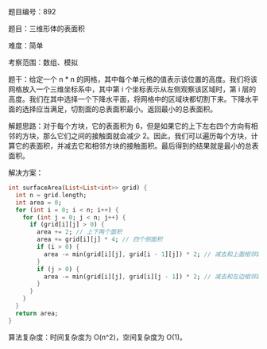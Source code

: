 题目编号：892

题目：三维形体的表面积

难度：简单

考察范围：数组、模拟

题干：给定一个 n * n 的网格，其中每个单元格的值表示该位置的高度。我们将该网格放入一个三维坐标系中，其中第 i 个坐标表示从左侧观察该区域时，第 i 层的高度。我们在其中选择一个下降水平面，将网格中的区域块都切割下来。下降水平面的选择应当满足，切割面的总表面积最小。返回最小的总表面积。

解题思路：对于每个方块，它的表面积为 6，但是如果它的上下左右四个方向有相邻的方块，那么它们之间的接触面就会减少 2。因此，我们可以遍历每个方块，计算它的表面积，并减去它和相邻方块的接触面积。最后得到的结果就是最小的总表面积。

解决方案：

```dart
int surfaceArea(List<List<int>> grid) {
  int n = grid.length;
  int area = 0;
  for (int i = 0; i < n; i++) {
    for (int j = 0; j < n; j++) {
      if (grid[i][j] > 0) {
        area += 2; // 上下两个面积
        area += grid[i][j] * 4; // 四个侧面积
        if (i > 0) {
          area -= min(grid[i][j], grid[i - 1][j]) * 2; // 减去和上面相邻的接触面积
        }
        if (j > 0) {
          area -= min(grid[i][j], grid[i][j - 1]) * 2; // 减去和左边相邻的接触面积
        }
      }
    }
  }
  return area;
}
```

算法复杂度：时间复杂度为 O(n^2)，空间复杂度为 O(1)。